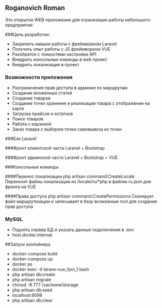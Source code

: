 ## Roganovich Roman

Это открытое WEB приложение для огранизации работы небольшого предприятия:

###Цель разработки:
 - Закрепить навыки работы с фреймворком Laravel
 - Получить опыт работы с JS фреймворком VUE
 - Разобратся с тонкостями настройки API
 - Внедрить консольные команды в web проeкт
 - Внедрить локализация в проект

### Возможности приложения
 - Разграничение прав доступа в админке по маршрутам
 - Создание вложенных статей
 - Создание товаров
 - Создание точех хранение и реализации товара с отображение на карте
 - Загрузка прайсов и остатков
 - Поиск товаров
 - Работа с корзиной
 - Заказ товара с выбором точки самовывоза из точки

###Бэк 
Laravel

###Фронт клиентской части
Laravel + Bootstrap

###Фронт админской части
Laravel + Bootstrap + VUE

###Консольные команды

####Перенос локализации
php artisan command:CreateLocale
Переносит файлы локализации из /locale/ru/*php в файлик ru.json для фронта на VUE

####Права доступа
php artisan command:CreatePermissions
Сканирует файл маршрутизации и записывает в базу возможные rout для создания прав доступа

### MySQL
 - Поднять сервер БД и указать данные подключения в .env
 - host.docker.internal

##Запуск контейнера
 - docker-compose build
 - docker-compose up
 - docker ps
 - docker exec -it  larave-vue_fpm_1 bash
 - php artisan db:create 
 - php artisan migrate
 - chmod -R 777 /var/www/storage
 - php artisan db:seed
 - localhost:8098 
 - php artisan db:clear

